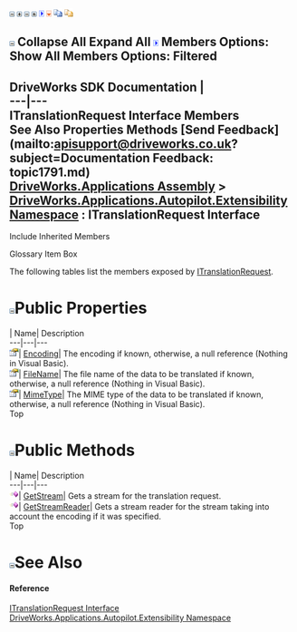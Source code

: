 ![](dotnetimages/collapse.gif) ![](dotnetimages/expand.gif) ![](dotnetimages/collapse.gif) ![](dotnetimages/expand.gif) ![](dotnetimages/drpdown.gif) ![](dotnetimages/drpdown_orange.gif) ![](dotnetimages/copycode.gif) ![](dotnetimages/copycodeHighlight.gif)

![](dotnetimages/collapse.gif) Collapse All Expand All ![](dotnetimages/drpdown.gif) Members Options: Show All  Members Options: Filtered   
---  
DriveWorks SDK Documentation  |   
---|---  
ITranslationRequest Interface Members   
See Also Properties Methods [Send Feedback](mailto:apisupport@driveworks.co.uk?subject=Documentation Feedback: topic1791.md)  
[DriveWorks.Applications Assembly](topic13.md) > [DriveWorks.Applications.Autopilot.Extensibility Namespace](topic1633.md) : ITranslationRequest Interface  
---  
  
Include Inherited Members    


Glossary Item Box

The following tables list the members exposed by [ITranslationRequest](topic1791.md).

# ![](dotnetimages/collapse.gif)Public Properties

| Name| Description  
---|---|---  
![ Property](dotnetimages/Property.gif)| [Encoding](topic1798.md)| The encoding if known, otherwise, a null reference (Nothing in Visual Basic).   
![ Property](dotnetimages/Property.gif)| [FileName](topic1799.md)| The file name of the data to be translated if known, otherwise, a null reference (Nothing in Visual Basic).   
![ Property](dotnetimages/Property.gif)| [MimeType](topic1800.md)| The MIME type of the data to be translated if known, otherwise, a null reference (Nothing in Visual Basic).   
Top

# ![](dotnetimages/collapse.gif)Public Methods

| Name| Description  
---|---|---  
![ Method](dotnetimages/Method.gif)| [GetStream](topic1796.md)| Gets a stream for the translation request.   
![ Method](dotnetimages/Method.gif)| [GetStreamReader](topic1797.md)| Gets a stream reader for the stream taking into account the encoding if it was specified.   
Top

# ![](dotnetimages/collapse.gif)See Also

#### Reference

[ITranslationRequest Interface](topic1791.md)   
[DriveWorks.Applications.Autopilot.Extensibility Namespace](topic1633.md)


